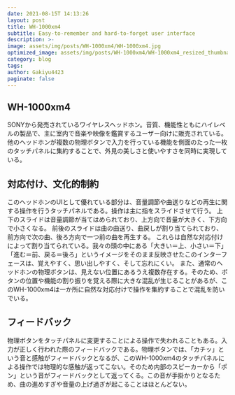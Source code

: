 ```yaml
---
date: 2021-08-15T 14:13:26
layout: post
title: WH-1000xm4
subtitle: Easy-to-remember and hard-to-forget user interface
description: >-
image: assets/img/posts/WH-1000xm4/WH-1000xm4.jpg
optimized_image: assets/img/posts/WH-1000xm4/WH-1000xm4_resized_thumbnail.jpg
category: blog
tags: 
author: Gakiyu4423
paginate: false
---
```


## WH-1000xm4

SONYから発売されているワイヤレスヘッドホン。音質、機能性ともにハイレベルの製品で、主に室内で音楽や映像を鑑賞するユーザー向けに販売されている。他のヘッドホンが複数の物理ボタンで入力を行っている機能を側面のたった一枚のタッチパネルに集約することで、外見の美しさと使いやすさを同時に実現している。

## 対応付け、文化的制約

このヘッドホンのUIとして優れている部分は、音量調節や曲送りなどの再生に関する操作を行うタッチパネルである。操作は主に指をスライドさせて行う。
上下のスライドは音量調節が当てはめられており、上方向で音量が大きく、下方向で小さくなる。
前後のスライドは曲の曲送り、曲戻しが割り当てられており、前方向で次の曲、後ろ方向で一つ前の曲を再生する。
これらは自然な対応付けによって割り当てられている。我々の頭の中にある「大きい＝上、小さい＝下」「進む＝前、戻る＝後ろ」というイメージをそのまま反映させたこのインターフェースは、覚えやすく、思い出しやすく、そして忘れにくい。
また、通常のヘッドホンの物理ボタンは、見えない位置にあるうえ複数存在する。そのため、ボタンの位置や機能の割り振りを覚える際に大きな混乱が生じることがあるが、このWH-1000xm4は一か所に自然な対応付けで操作を集約することで混乱を防いでいる。

## フィードバック

物理ボタンをタッチパネルに変更することによる操作で失われることもある。入力が正しく行われた際のフィードバックである。物理ボタンでは、「カチッ」という音と感触がフィードバックとなるが、このWH-1000xm4のタッチパネルによる操作では物理的な感触が返ってこない。そのため内部のスピーカーから「ポン」という音がフィードバックとして返ってくる。この音が手掛かりとなるため、曲の進めすぎや音量の上げ過ぎが起こることはほとんどない。